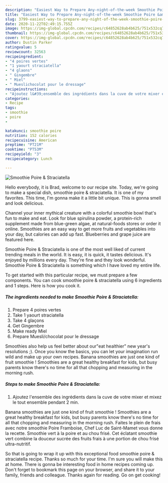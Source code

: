 ```yaml
---
description: "Easiest Way to Prepare Any-night-of-the-week Smoothie Poire &amp;amp; Straciatella"
title: "Easiest Way to Prepare Any-night-of-the-week Smoothie Poire &amp;amp; Straciatella"
slug: 3799-easiest-way-to-prepare-any-night-of-the-week-smoothie-poire-and-amp-straciatella
date: 2020-11-22T02:49:15.755Z
image: https://img-global.cpcdn.com/recipes/c64852628ab4b625/751x532cq70/smoothie-poire-straciatella-photo-principale-de-la-recette.jpg
thumbnail: https://img-global.cpcdn.com/recipes/c64852628ab4b625/751x532cq70/smoothie-poire-straciatella-photo-principale-de-la-recette.jpg
cover: https://img-global.cpcdn.com/recipes/c64852628ab4b625/751x532cq70/smoothie-poire-straciatella-photo-principale-de-la-recette.jpg
author: Dustin Parker
ratingvalue: 5
reviewcount: 32563
recipeingredient:
- "4 poires vertes"
- "1 yaourt straciatella"
- "4 glaons"
- " Gingembre"
- " Miel"
- " Mueslichocolat pour le dressage"
recipeinstructions:
- "Ajoutez l&#39;ensemble des ingrédients dans la cuve de votre mixer et mixez le tout ensemble pendant 2 min."
categories:
- Recipe
tags:
- smoothie
- poire
- 

katakunci: smoothie poire  
nutrition: 152 calories
recipecuisine: American
preptime: "PT21M"
cooktime: "PT53M"
recipeyield: "3"
recipecategory: Lunch

---
```



![Smoothie Poire &amp; Straciatella](https://img-global.cpcdn.com/recipes/c64852628ab4b625/751x532cq70/smoothie-poire-straciatella-photo-principale-de-la-recette.jpg)

Hello everybody, it is Brad, welcome to our recipe site. Today, we're going to make a special dish, smoothie poire &amp; straciatella. It is one of my favorites. This time, I'm gonna make it a little bit unique. This is gonna smell and look delicious.

Channel your inner mythical creature with a colorful smoothie bowl that&#39;s fun to make and eat. Look for blue spirulina powder, a protein-rich supplement made from blue-green algae, at natural-foods stores or order it online. Smoothies are an easy way to get more fruits and vegetables into your day, but calories can add up fast. Blueberries and grape juice are featured here.

Smoothie Poire &amp; Straciatella is one of the most well liked of current trending meals in the world. It is easy, it is quick, it tastes delicious. It's enjoyed by millions every day. They're fine and they look wonderful. Smoothie Poire &amp; Straciatella is something which I have loved my entire life.


To get started with this particular recipe, we must prepare a few components. You can cook smoothie poire &amp; straciatella using 6 ingredients and 1 steps. Here is how you cook it.

<!--inarticleads1-->

##### The ingredients needed to make Smoothie Poire &amp; Straciatella:

1. Prepare 4 poires vertes
1. Take 1 yaourt straciatella
1. Take 4 glaçons
1. Get  Gingembre
1. Make ready  Miel
1. Prepare  Muesli/chocolat pour le dressage


Smoothies also help us feel better about our&#34;eat healthier&#34; new year&#39;s resolutions ;). Once you know the basics, you can let your imagination run wild and make up your own recipes. Banana smoothies are just one kind of fruit smoothie ! Smoothies are a great healthy breakfast for kids, but busy parents know there&#39;s no time for all that chopping and measuring in the morning rush. 

<!--inarticleads2-->

##### Steps to make Smoothie Poire &amp; Straciatella:

1. Ajoutez l&#39;ensemble des ingrédients dans la cuve de votre mixer et mixez le tout ensemble pendant 2 min.


Banana smoothies are just one kind of fruit smoothie ! Smoothies are a great healthy breakfast for kids, but busy parents know there&#39;s no time for all that chopping and measuring in the morning rush. Faites le plein de frais avec notre smoothie Poire Framboise, Chef Luc de Saint-Mamet vous donne la recette. Smoothie vert à la poire et au chou frisé. Cet éclatant smoothie vert combine la douceur sucrée des fruits frais à une portion de chou frisé ultra-nutritif. 

So that is going to wrap it up with this exceptional food smoothie poire &amp; straciatella recipe. Thanks so much for your time. I'm sure you will make this at home. There is gonna be interesting food in home recipes coming up. Don't forget to bookmark this page on your browser, and share it to your family, friends and colleague. Thanks again for reading. Go on get cooking!
